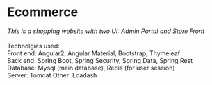 # Ecommerce
*This is a shopping website with two UI: Admin Portal and Store Front* <br /> <br />
Technolgies used: <br />
  Front end: Angular2, Angular Material, Bootstrap, Thymeleaf <br />
  Back end: Spring Boot, Spring Security, Spring Data, Spring Rest <br />
  Database: Mysql (main database), Redis (for user session) <br />
  Server: Tomcat
  Other: Loadash
